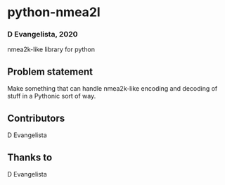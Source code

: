 # python-nmea2l
### D Evangelista, 2020
nmea2k-like library for python

## Problem statement
Make something that can handle nmea2k-like encoding and decoding of stuff in a 
Pythonic sort of way.

## Contributors
D Evangelista

## Thanks to
D Evangelista
